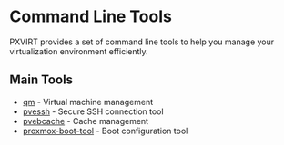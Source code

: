 # Command Line Tools

PXVIRT provides a set of command line tools to help you manage your virtualization environment efficiently.

## Main Tools

- [qm](cli/qm.md) - Virtual machine management
- [pvessh](cli/pvessh.md) - Secure SSH connection tool
- [pvebcache](cli/pvebcache.md) - Cache management
- [proxmox-boot-tool](cli/proxmox-boot-tool.md) - Boot configuration tool

